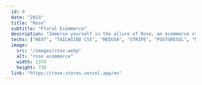 ```yaml
---
  id: 9
  date: "2023"
  title: "Rose"
  subtitle: "Floral Ecommerce"
  description: "Immerse yourself in the allure of Rose, an ecommerce store that combines the power of Nextjs and Medusa to create a seamless online shopping experience for flower enthusiasts."
  techs: ["NEXT", "TAILWIIND CSS", "MEDUSA", "STRIPE", "POSTGRESQL", "NORTHFLANK", "VERCEL"]
  image:
    src: "/images/rose.webp"
    alt: "rose ecommerce"
    width: 1374
    height: 738
  link: "https://rose-stores.vercel.app/en"
---
```


